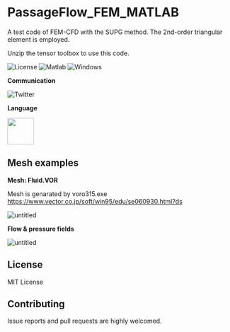 



# PassageFlow_FEM_MATLAB
A test code of FEM-CFD with the SUPG method.
The 2nd-order triangular element is employed.

Unzip the tensor toolbox to use this code.

![License](https://img.shields.io/github/license/yuki-koyama/elasty)
<img src="https://img.shields.io/badge/Matlab-%3E%3D%202007b%20-blue.svg" alt="Matlab">
<img src="https://img.shields.io/badge/Windows-Pass-brightgreen.svg" alt="Windows">


**Communication**

<a style="text-decoration: none" href="https://twitter.com/hogelungfish_" target="_blank">
    <img src="https://img.shields.io/badge/twitter-%40hogelungfish_-1da1f2.svg" alt="Twitter">
</a>
<p>

**Language**
<p>
<img src="https://cdn.jsdelivr.net/gh/devicons/devicon/icons/matlab/matlab-original.svg" width="60"/>
<p>

## Mesh examples

__Mesh: Fluid.VOR__

Mesh is genarated by voro315.exe
https://www.vector.co.jp/soft/win95/edu/se060930.html?ds

![untitled](https://github.com/user-attachments/assets/1828a627-ce98-43f5-943f-508a128642d1)


__Flow & pressure fields__

![untitled](https://github.com/user-attachments/assets/8e475257-577b-428b-bc2d-3af18492d26f)


## License

MIT License

## Contributing

Issue reports and pull requests are highly welcomed.
